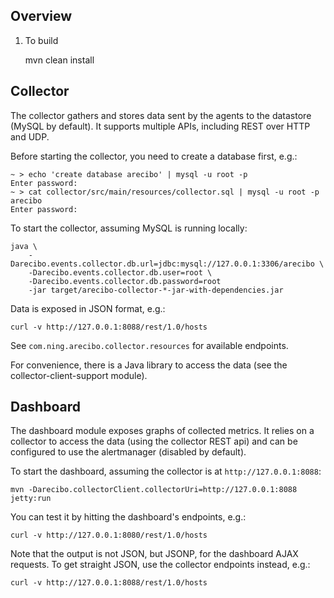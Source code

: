 Overview
--------

1. To build

    mvn clean install


Collector
---------

The collector gathers and stores data sent by the agents to the datastore (MySQL by default). It supports multiple APIs, including REST over HTTP and UDP.

Before starting the collector, you need to create a database first, e.g.:

    ~ > echo 'create database arecibo' | mysql -u root -p
    Enter password:
    ~ > cat collector/src/main/resources/collector.sql | mysql -u root -p arecibo
    Enter password:

To start the collector, assuming MySQL is running locally:

    java \
        -Darecibo.events.collector.db.url=jdbc:mysql://127.0.0.1:3306/arecibo \
        -Darecibo.events.collector.db.user=root \
        -Darecibo.events.collector.db.password=root
        -jar target/arecibo-collector-*-jar-with-dependencies.jar

Data is exposed in JSON format, e.g.:

    curl -v http://127.0.0.1:8088/rest/1.0/hosts

See `com.ning.arecibo.collector.resources` for available endpoints.

For convenience, there is a Java library to access the data (see the collector-client-support module).

Dashboard
---------

The dashboard module exposes graphs of collected metrics. It relies on a collector to access the data (using the collector REST api) and can be configured to use the alertmanager (disabled by default).

To start the dashboard, assuming the collector is at `http://127.0.0.1:8088`:

    mvn -Darecibo.collectorClient.collectorUri=http://127.0.0.1:8088 jetty:run

You can test it by hitting the dashboard's endpoints, e.g.:

    curl -v http://127.0.0.1:8080/rest/1.0/hosts

Note that the output is not JSON, but JSONP, for the dashboard AJAX requests. To get straight JSON, use the collector endpoints instead, e.g.:

    curl -v http://127.0.0.1:8088/rest/1.0/hosts
